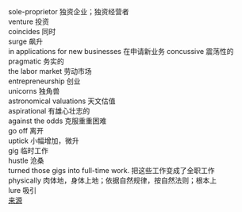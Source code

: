 sole-proprietor 独资企业；独资经营者  
venture 投资  
coincides 同时  
surge 飙升  
in applications for new businesses 在申请新业务
concussive 震荡性的
pragmatic 务实的  
the labor market 劳动市场  
entrepreneurship 创业  
unicorns 独角兽  
astronomical valuations 天文估值  
aspirational 有雄心壮志的  
against the odds 克服重重困难  
go off 离开  
uptick 小幅增加，微升  
gig 临时工作  
hustle 沧桑  
turned those gigs into full-time work. 把这些工作变成了全职工作  
physically 肉体地，身体上地；依据自然规律，按自然法则；根本上  
lure 吸引  
[来源](https://knowledge.wharton.upenn.edu/article/is-the-great-resignation-giving-rise-to-the-entrepreneur/)